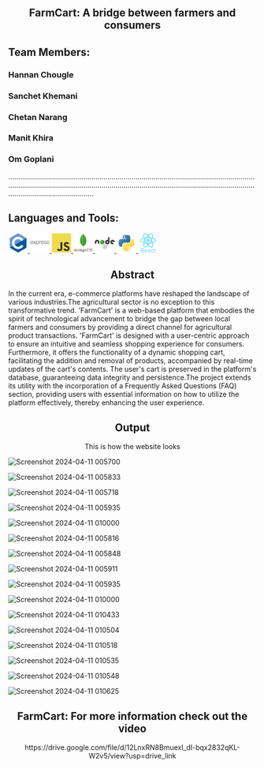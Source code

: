<h2 align="center">FarmCart: A bridge between farmers and consumers</h2>

<h2 align="left">Team Members:</h2>
<h3 align="left">Hannan Chougle</h3>
<h3 align="left">Sanchet Khemani</h3>
<h3 align="left">Chetan Narang</h3>
<h3 align="left">Manit Khira</h3>
<h3 align="left">Om Goplani</h3>

<p align="left">................................................................................................................................................................................................................................................................................................... </p>
<h2 align="left">Languages and Tools:</h2>

<p align="left"> <a href="https://www.cprogramming.com/" target="_blank" rel="noreferrer"> <img src="https://raw.githubusercontent.com/devicons/devicon/master/icons/c/c-original.svg" alt="c" width="40" height="40"/> </a> 
<a href="https://expressjs.com" target="_blank" rel="noreferrer"> <img src="https://raw.githubusercontent.com/devicons/devicon/master/icons/express/express-original-wordmark.svg" alt="express" width="40" height="40"/> </a>
<a href="https://developer.mozilla.org/en-US/docs/Web/JavaScript" target="_blank" rel="noreferrer"> <img src="https://raw.githubusercontent.com/devicons/devicon/master/icons/javascript/javascript-original.svg" alt="javascript" width="40" height="40"/> </a> 
<a href="https://www.mongodb.com/" target="_blank" rel="noreferrer"> <img src="https://raw.githubusercontent.com/devicons/devicon/master/icons/mongodb/mongodb-original-wordmark.svg" alt="mongodb" width="40" height="40"/> </a> 
<a href="https://nodejs.org" target="_blank" rel="noreferrer"> <img src="https://raw.githubusercontent.com/devicons/devicon/master/icons/nodejs/nodejs-original-wordmark.svg" alt="nodejs" width="40" height="40"/> </a> 
<a href="https://www.python.org" target="_blank" rel="noreferrer"> <img src="https://raw.githubusercontent.com/devicons/devicon/master/icons/python/python-original.svg" alt="python" width="40" height="40"/> </a>
<a href="https://reactjs.org/" target="_blank" rel="noreferrer"> <img src="https://raw.githubusercontent.com/devicons/devicon/master/icons/react/react-original-wordmark.svg" alt="react" width="40" height="40"/> </a> </p>

  <h2 align="center">Abstract</h2>

  <p align="left"> In the current era, e-commerce platforms have reshaped the landscape of various industries.The agricultural sector is no exception to this transformative trend. 'FarmCart' is a web-based platform that embodies the spirit of technological advancement to bridge the gap between local farmers and consumers by providing a direct channel for agricultural product transactions. 'FarmCart' is designed with a user-centric approach to ensure an intuitive and seamless shopping experience for consumers. Furthermore, it offers the functionality of a dynamic shopping cart, facilitating the addition and removal of products, accompanied by real-time updates of the cart's contents. The user's cart is preserved in the platform's database, guaranteeing data integrity and persistence.The project extends its utility with the incorporation of a Frequently Asked Questions (FAQ) section, providing users with essential information on how to utilize the platform effectively, thereby enhancing the user experience.
  </p>

<h2 align="center">Output</h2>

<p align="center">This is how the website looks</p>

![Screenshot 2024-04-11 005700](https://github.com/Chetan1938/2023-2024-SE08/assets/137786091/3d035237-46c2-4001-9e9c-d5683761f15e)


![Screenshot 2024-04-11 005833](https://github.com/Chetan1938/2023-2024-SE08/assets/137786091/af2f28d3-9318-4661-bd88-1e40cfa3d8ec)


![Screenshot 2024-04-11 005718](https://github.com/Chetan1938/2023-2024-SE08/assets/137786091/03b7be94-88e9-4d0b-a75c-774e168d8118)


![Screenshot 2024-04-11 005935](https://github.com/Chetan1938/2023-2024-SE08/assets/137786091/6c3e0225-f593-427a-b3d8-53eef074e369)


![Screenshot 2024-04-11 010000](https://github.com/Chetan1938/2023-2024-SE08/assets/137786091/d6796ce6-81c7-493e-ba6d-22d010d66b76)


![Screenshot 2024-04-11 005816](https://github.com/Chetan1938/2023-2024-SE08/assets/137786091/c5045774-0822-4aec-94f6-95cf86d4a158)


![Screenshot 2024-04-11 005848](https://github.com/Chetan1938/2023-2024-SE08/assets/137786091/b9687aa2-893a-401c-86e1-7ab66e715a35)


![Screenshot 2024-04-11 005911](https://github.com/Chetan1938/2023-2024-SE08/assets/137786091/97529430-041a-44b6-a469-6e363655847a)


![Screenshot 2024-04-11 005935](https://github.com/Chetan1938/2023-2024-SE08/assets/137786091/6c3e0225-f593-427a-b3d8-53eef074e369)


![Screenshot 2024-04-11 010000](https://github.com/Chetan1938/2023-2024-SE08/assets/137786091/d6796ce6-81c7-493e-ba6d-22d010d66b76)


![Screenshot 2024-04-11 010433](https://github.com/Chetan1938/2023-2024-SE08/assets/137786091/361b9022-dd5a-4117-8db9-7db1d8eb3403)


![Screenshot 2024-04-11 010504](https://github.com/Chetan1938/2023-2024-SE08/assets/137786091/457507ea-9f79-447e-8b6b-1bceebe789c9)


![Screenshot 2024-04-11 010518](https://github.com/Chetan1938/2023-2024-SE08/assets/137786091/7088786c-4df5-464f-94b9-80d373aa3c76)


![Screenshot 2024-04-11 010535](https://github.com/Chetan1938/2023-2024-SE08/assets/137786091/4a7d91dc-ea71-4f9c-ade5-01a0f1ad41c5)


![Screenshot 2024-04-11 010548](https://github.com/Chetan1938/2023-2024-SE08/assets/137786091/f922f195-1ea9-414b-b007-129f7d588c18)


![Screenshot 2024-04-11 010625](https://github.com/Chetan1938/2023-2024-SE08/assets/137786091/00d21b32-4413-4644-a922-a72659dd8b11)


<h2 align="center">FarmCart: For more information check out the video</h2>
<p align="center">https://drive.google.com/file/d/12LnxRN8Bmuexl_dI-bqx2832qKL-W2v5/view?usp=drive_link</p>
